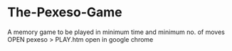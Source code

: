 # The-Pexeso-Game
A memory game to be played in minimum time and minimum no. of moves 
OPEN pexeso > PLAY.htm
open in google chrome

